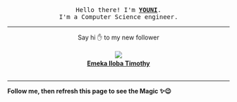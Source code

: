 <p align='center'>
    <samp>Hello there! I'm <b><a href='https://github.com/abdelyouni'>YOUNI</a></b>.<br>
        I'm a Computer Science engineer.
    </samp>
</p>
<hr>
<p align='center'>
    <span>Say hi ✋ to my new follower </span></br></br>
    <img src='https://itspot.ma/github/Iloba_avatar.png'><b></br>
    <a href='https://github.com/Iloba'>Emeka Iloba Timothy</a></b></br></br>
</p>
<hr>
<b>Follow me, then refresh this page to see the Magic ✨😉</b>